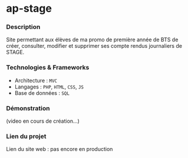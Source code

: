 # ap-stage

### Description
Site permettant aux élèves de ma promo de première année de BTS de créer, consulter, modifier et supprimer ses compte rendus journaliers de STAGE. 

### Technologies & Frameworks
- Architecture : `MVC`
- Langages : `PHP`, `HTML`, `CSS`, `JS`
- Base de données : `SQL`

<!-- ### UML/Merise et/ou conception de la base de données** -->
<!-- - Montrer les diagrammes et autres -->

### Démonstration
(video en cours de création...)

### Lien du projet
Lien du site web : pas encore en production


